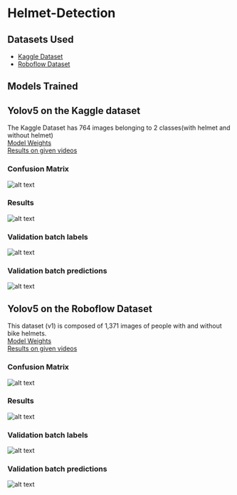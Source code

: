 # Helmet-Detection

## Datasets Used
+ <a href="https://www.kaggle.com/andrewmvd/helmet-detection">Kaggle Dataset</a>
+ <a href="https://universe.roboflow.com/bike-helmets/bike-helmet-detection-2vdjo">Roboflow Dataset</a>

## Models Trained
## Yolov5 on the Kaggle dataset
The Kaggle Dataset has 764 images belonging to 2 classes(with helmet and without helmet)
<br>
<a href="https://github.com/mudit14224/Helmet-Detection/tree/main/Models/model%201/weights">Model Weights</a>
<br>
<a href="https://drive.google.com/drive/folders/1qmE-gOCXjTi6vfe8fOMGjQuEqTpztD9W?usp=sharing">Results on given videos</a>
### Confusion Matrix
![alt text](https://github.com/mudit14224/Helmet-Detection/blob/main/Images/cm_m1.png)
### Results
![alt text](https://github.com/mudit14224/Helmet-Detection/blob/main/Images/results_m1.png)
### Validation batch labels
![alt text](https://github.com/mudit14224/Helmet-Detection/blob/main/Images/val_batch0_labels_m1.jpg)
### Validation batch predictions
![alt text](https://github.com/mudit14224/Helmet-Detection/blob/main/Images/val_batch0_pred_m1.jpg)

## Yolov5 on the Roboflow Dataset
This dataset (v1) is composed of 1,371 images of people with and without bike helmets.
<br>
<a href="https://github.com/mudit14224/Helmet-Detection/tree/main/Models/model%202/weights">Model Weights</a>
<br>
<a href="https://drive.google.com/drive/folders/1u8PrC36wX-3HFuuzdv6iiq2oFvJ9hQRY?usp=sharing">Results on given videos</a>
### Confusion Matrix
![alt text](https://github.com/mudit14224/Helmet-Detection/blob/main/Images/cm_m2.png)
### Results
![alt text](https://github.com/mudit14224/Helmet-Detection/blob/main/Images/results_m2.png)
### Validation batch labels
![alt text](https://github.com/mudit14224/Helmet-Detection/blob/main/Images/val_batch0_labels_m2.jpg)
### Validation batch predictions
![alt text](https://github.com/mudit14224/Helmet-Detection/blob/main/Images/val_batch0_pred_m2.jpg)
